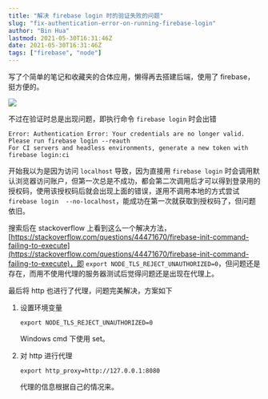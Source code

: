 ```yaml
---
title: "解决 firebase login 时的验证失败的问题"
slug: "fix-authentication-error-on-running-firebase-login"
author: "Bin Hua"
lastmod: 2021-05-30T16:31:46Z
date: 2021-05-30T16:31:46Z
tags: ["firebase", "node"]
---
```


写了个简单的笔记和收藏夹的合体应用，懒得再去搭建后端，使用了 firebase，挺方便的。

![](https://storage.tourcoder.com/tcblog/fix-authentication-error-on-running-firebase-login-01.jpg)

不过在验证时总是出现问题，即执行命令 `firebase login` 时会出错

```
Error: Authentication Error: Your credentials are no longer valid. Please run firebase login --reauth
For CI servers and headless environments, generate a new token with firebase login:ci
```

开始我以为是因为访问 `localhost` 导致，因为直接用 `firebase login` 时会调用默认浏览器访问账户，但第一次总是不成功，都会第二次调用后才可以得到登录用的授权码，使用该授权码后就会出现上面的错误，遂用不调用本地的方式尝试 `firebase login  --no-localhost`，能成功在第一次就获取到授权码了，但问题依旧。

搜索后在 stackoverflow 上看到这么一个解决方法，[https://stackoverflow.com/questions/44471670/firebase-init-command-failing-to-execute](https://stackoverflow.com/questions/44471670/firebase-init-command-failing-to-execute)，即 `export NODE_TLS_REJECT_UNAUTHORIZED=0`，但问题还是存在，而用不使用代理的服务器测试后觉得问题还是出现在代理上。

最后将 http 也进行了代理，问题完美解决，方案如下

1. 设置环境变量

    ```
    export NODE_TLS_REJECT_UNAUTHORIZED=0
    ```

    Windows cmd 下使用 set。

2. 对 http 进行代理

    ```
    export http_proxy=http://127.0.0.1:8080
    ```

    代理的信息根据自己的情况来。
